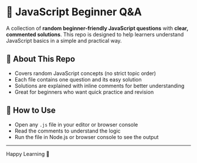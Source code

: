 # 🧠 JavaScript Beginner Q\&A

A collection of **random beginner-friendly JavaScript questions** with **clear, commented solutions**. This repo is designed to help learners understand JavaScript basics in a simple and practical way.

## 📌 About This Repo

* Covers random JavaScript concepts (no strict topic order)
* Each file contains one question and its easy solution
* Solutions are explained with inline comments for better understanding
* Great for beginners who want quick practice and revision

## 🚀 How to Use

* Open any `.js` file in your editor or browser console
* Read the comments to understand the logic
* Run the file in Node.js or browser console to see the output

---

Happy Learning 🎉
